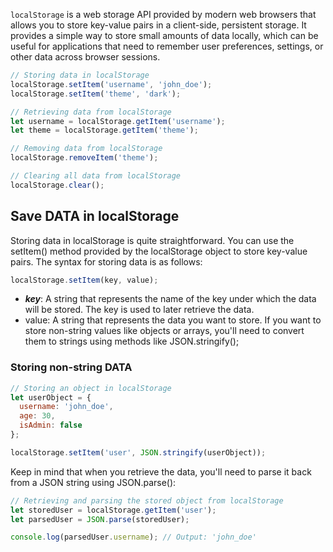 `localStorage` is a web storage API provided by modern web browsers that allows you to store key-value pairs in a client-side, persistent storage. It provides a simple way to store small amounts of data locally, which can be useful for applications that need to remember user preferences, settings, or other data across browser sessions.

```js
// Storing data in localStorage
localStorage.setItem('username', 'john_doe');
localStorage.setItem('theme', 'dark');

// Retrieving data from localStorage
let username = localStorage.getItem('username');
let theme = localStorage.getItem('theme');

// Removing data from localStorage
localStorage.removeItem('theme');

// Clearing all data from localStorage
localStorage.clear();
```

## Save DATA in localStorage

Storing data in localStorage is quite straightforward. You can use the setItem() method provided by the localStorage object to store key-value pairs. The syntax for storing data is as follows:
```js
localStorage.setItem(key, value);
```
* ***key***: A string that represents the name of the key under which the data will be stored. The key is used to later retrieve the data.
* value: A string that represents the data you want to store. If you want to store non-string values like objects or arrays, you'll need to convert them to strings using methods like JSON.stringify();

### Storing non-string DATA
```js
// Storing an object in localStorage
let userObject = {
  username: 'john_doe',
  age: 30,
  isAdmin: false
};

localStorage.setItem('user', JSON.stringify(userObject));

```
Keep in mind that when you retrieve the data, you'll need to parse it back from a JSON string using JSON.parse():
```jsx
// Retrieving and parsing the stored object from localStorage
let storedUser = localStorage.getItem('user');
let parsedUser = JSON.parse(storedUser);

console.log(parsedUser.username); // Output: 'john_doe'

```